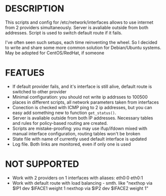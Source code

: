 # DESCRIPTION
This scripts and config for /etc/network/interfaces allows to use internet from 2 providers simultaneously. Server is avaliable outside from both addresses. Script is used to switch default route if it fails.

I've often seen such setups, each time reinventing the wheel. So I decided to write and share some more common solution for Debian/Ubuntu systems. May be adopted for CentOS/RedHat, if someone 

# FEATUES
 * If default provider fails, and it's interface is still alive, default route is switched to other provider
 * Minimal configuration: you should not write ip addrsses to 100500 places in different scripts, all network parameters taken from interfaces
 * Conection is checked with ICMP ping to 2 ip addresses, but you can easy add something new to function `get_status()`.
 * Server is avaliable outside from both IP addresses. Necessary tables and rules for policy-based routing are created.
 * Scripts are mistake-proofing: you may use ifup/ifdown mixed with manual interface configuration, routing tables won't be broken
 * State file with name of currently used default interface is updated
 * Log file. Both links are monitored, even if only one is used

# NOT SUPPORTED
 * Work with 2 providers on 1 interfaces with aliases: eth0:0 eth0:1
 * Work with default route with load balancing - smth. like "nexthop via $IP1 dev $IFACE1 weight 1 nexthop via $IP2 dev $IFACE2 weight 1"

